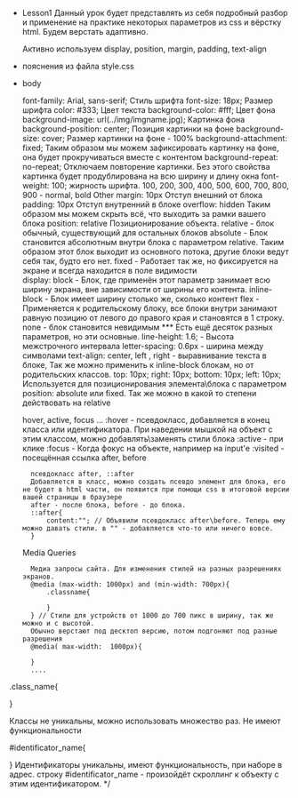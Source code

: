 - Lesson1
	Данный урок будет представлять из себя подробный разбор и применение на практике некоторых параметров из css и вёрстку html. Будем верстать адаптивно. 

	Активно используем display, position, margin, padding, text-align


 - пояснения из файла style.css

- body
	
	font-family: Arial, sans-serif;  Стиль шрифта 
	font-size: 18px;  Размер шрифта 
	color: #333;  Цвет текста 
	background-color: #fff;  Цвет фона 
	background-image: url(../img/imgname.jpg); Картинка фона 
	background-position: center;  Позиция картинки на фоне 
	background-size: cover;   Размер картинки на фоне - 100% 
	background-attachment: fixed;  Таким образом мы можем зафиксировать картинку на фоне, она будет прокручиваться вместе с контентом 
	background-repeat: no-repeat;  Отключаем повторение картинки. Без этого свойства картинка будет продублирована на всю ширину и длину окна 
	font-weight: 100;  жирность шрифта. 100, 200, 300, 400, 500, 600, 700, 800, 900  - normal, bold
	 Other 
	 margin: 10px   Отступ внешний от блока 
	 padding: 10px   Отступ внутренний в блоке 
	 overflow: hidden   Таким образом мы можем скрыть всё, что выходить за рамки вашего блока 
	 position: relative   Позиционирование объекта. relative - блок обычный, существующий для остальных блоков 
				 absolute - Блок становится абсолютным внутри блока с параметром relative.
				 Таким образом этот блок выходит из основного потока, другие блоки ведут себя так, будто его нет.
				 fixed - Работает так же, но фиксируется на экране и всегда находится в поле видимости  
	 display:
				block - Блок, где применён этот параметр занимает всю ширину экрана, вне зависимости от ширины его контента.
				inline-block - Блок имеет ширину столько же, сколько контент
				flex - Применяется к родительскому блоку, все блоки внутри занимают равную позицию от левого до правого края и становятся в 1 строку.
				none - блок становится невидимым
				*** Есть ещё десяток разных параметров, но эти основные. 
	 line-height: 1.6; - Высота межстрочного интервала
	   letter-spacing: 0.6px - ширина между символами
	   text-align: 
	   				center, left , right - выравнивание текста в блоке, Так же можно применить к inline-block блокам, но от родительских классов.
	   top: 10px;
	   right: 10px;
	   bottom: 10px;
	   left: 10px;    Используется для позиционирования элемента\блока с параметром position: absolute или fixed. Так же можно в какой то степени действовать на relative

	
	 hover, active, focus ... 
	 :hover - псевдокласс, добавляется в конец класса или идентификатора. При наведении мышкой на объект с этим классом, можно добавлять\заменять стили блока
	   :active - при клике
	   :focus - Когда фокус на объекте, например на input'e 
	   :visited - посещённая ссылка
	 after, before 
	 
		псевдокласс after, ::after
		Добавляется в класс, можно создать псевдо элемент для блока, его не будет в html части, он появится при помощи css в итоговой версии вашей страницы в браузере
		after - после блока, before - до блока.
		::after{
			content:""; // Объявили псевдокласс after\before. Теперь ему можно давать стили. в "" - добавляется что-то или ничего вовсе.
		}
		
	 Media Queries 
	
		Медиа запросы сайта. Для изменения стилей на разных разрешениях экранов.
		@media (max-width: 1000px) and (min-width: 700px){
			.classname{
	
			}
		} // Стили для устройств от 1000 до 700 пикс в ширину, так же можно и с высотой.
		Обычно верстают под десктоп версию, потом подгоняют под разные разрешения
		@media( max-width:  1000px){
	
		}
		....


.class_name{
	 <div class="class_name"></div>
}

Классы не уникальны, можно использовать множество раз. Не имеют функциональности

#identificator_name{
	 <div id="identificator_name"></div>
}
 Идентификаторы уникальны, имеют функциональность, при наборе в адрес. строку #identificator_name - 
произойдёт скроллинг к объекту с этим идентификатором. 
*/